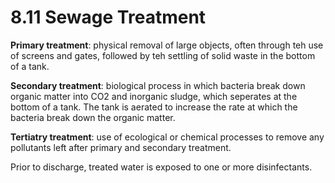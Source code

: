 # 8.11 Sewage Treatment

**Primary treatment**: physical removal of large objects, often through teh use of screens and gates, followed by teh settling of solid waste in the bottom of a tank.

**Secondary treatment**: biological process in which bacteria break down organic matter into CO2 and inorganic sludge, which seperates at the bottom of a tank. The tank is aerated to increase the rate at which the bacteria break down the organic matter.

**Tertiatry treatment**: use of ecological or chemical processes to remove any pollutants left after primary and secondary treatment.

Prior to discharge, treated water is exposed to one or more disinfectants.

